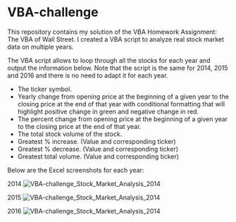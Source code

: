 # VBA-challenge

This repository contains my solution of the VBA Homework Assignment: The VBA of Wall Street. I created a VBA script to analyze real stock market data on multiple years.

The VBA script allows to loop through all the stocks for each year and output the information below. Note that the script is the same for 2014, 2015 and 2016 and there is no need to adapt it for each year.

- The ticker symbol.
- Yearly change from opening price at the beginning of a given year to the closing price at the end of that year with conditional formatting that will highlight positive change in green and negative change in red.
- The percent change from opening price at the beginning of a given year to the closing price at the end of that year.
- The total stock volume of the stock.
- Greatest % increase. (Value and corresponding ticker)
- Greatest % decrease. (Value and corresponding ticker)
- Greatest total volume. (Value and corresponding ticker)

Below are the Excel screenshots for each year:

2014
![VBA-challenge_Stock_Market_Analysis_2014 ](https://github.com/NazihZaz/VBA-challenge/blob/main/2014_VBA_challenge_Stock_Market_Analysis.PNG)

2015
![VBA-challenge_Stock_Market_Analysis_2014 ](https://github.com/NazihZaz/VBA-challenge/blob/main/2015_VBA_challenge_Stock_%20Market_Analysis.PNG)

2016
![VBA-challenge_Stock_Market_Analysis_2014 ](https://github.com/NazihZaz/VBA-challenge/blob/main/2016_VBA_challenge_Stock_Market_Analysis.PNG)